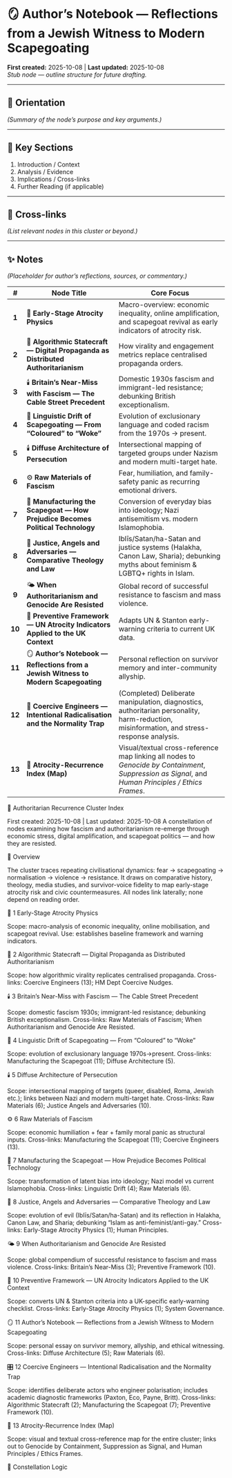 # 🪞 Author’s Notebook — Reflections from a Jewish Witness to Modern Scapegoating
**First created:** 2025-10-08  |  **Last updated:** 2025-10-08  
*Stub node — outline structure for future drafting.*

---

## 🧭 Orientation
*(Summary of the node’s purpose and key arguments.)*

---

## 📑 Key Sections
1. Introduction / Context
2. Analysis / Evidence
3. Implications / Cross-links
4. Further Reading (if applicable)

---

## 🔗 Cross-links
*(List relevant nodes in this cluster or beyond.)*

---

## ✨ Notes
*(Placeholder for author’s reflections, sources, or commentary.)*

|    #   | Node Title                                                                          | Core Focus                                                                                                                                          |
| :----: | ----------------------------------------------------------------------------------- | --------------------------------------------------------------------------------------------------------------------------------------------------- |
|  **1** | 🧭 **Early-Stage Atrocity Physics**                                                 | Macro-overview: economic inequality, online amplification, and scapegoat revival as early indicators of atrocity risk.                              |
|  **2** | 📡 **Algorithmic Statecraft — Digital Propaganda as Distributed Authoritarianism**  | How virality and engagement metrics replace centralised propaganda orders.                                                                          |
|  **3** | 🕯️ **Britain’s Near-Miss with Fascism — The Cable Street Precedent**               | Domestic 1930s fascism and immigrant-led resistance; debunking British exceptionalism.                                                              |
|  **4** | 🧠 **Linguistic Drift of Scapegoating — From “Coloured” to “Woke”**                 | Evolution of exclusionary language and coded racism from the 1970s → present.                                                                       |
|  **5** | 🕯️ **Diffuse Architecture of Persecution**                                         | Intersectional mapping of targeted groups under Nazism and modern multi-target hate.                                                                |
|  **6** | ⚙️ **Raw Materials of Fascism**                                                     | Fear, humiliation, and family-safety panic as recurring emotional drivers.                                                                          |
|  **7** | 🧨 **Manufacturing the Scapegoat — How Prejudice Becomes Political Technology**     | Conversion of everyday bias into ideology; Nazi antisemitism vs. modern Islamophobia.                                                               |
|  **8** | 📖 **Justice, Angels and Adversaries — Comparative Theology and Law**               | Iblīs/Satan/ha-Satan and justice systems (Halakha, Canon Law, Sharia); debunking myths about feminism & LGBTQ+ rights in Islam.                     |
|  **9** | 🌤️ **When Authoritarianism and Genocide Are Resisted**                             | Global record of successful resistance to fascism and mass violence.                                                                                |
| **10** | 📜 **Preventive Framework — UN Atrocity Indicators Applied to the UK Context**      | Adapts UN & Stanton early-warning criteria to current UK data.                                                                                      |
| **11** | 🪞 **Author’s Notebook — Reflections from a Jewish Witness to Modern Scapegoating** | Personal reflection on survivor memory and inter-community allyship.                                                                                |
| **12** | 👹 **Coercive Engineers — Intentional Radicalisation and the Normality Trap**       | (Completed) Deliberate manipulation, diagnostics, authoritarian personality, harm-reduction, misinformation, and stress-response analysis.          |
| **13** | 🔮 **Atrocity-Recurrence Index (Map)**                                              | Visual/textual cross-reference map linking all nodes to *Genocide by Containment*, *Suppression as Signal*, and *Human Principles / Ethics Frames*. |

🔮 Authoritarian Recurrence Cluster Index

First created: 2025-10-08 | Last updated: 2025-10-08
A constellation of nodes examining how fascism and authoritarianism re-emerge through economic stress, digital amplification, and scapegoat politics — and how they are resisted.

🌌 Overview

The cluster traces repeating civilisational dynamics: fear → scapegoating → normalisation → violence → resistance.
It draws on comparative history, theology, media studies, and survivor-voice fidelity to map early-stage atrocity risk and civic countermeasures.
All nodes link laterally; none depend on reading order.

🧭 1 Early-Stage Atrocity Physics

Scope: macro-analysis of economic inequality, online mobilisation, and scapegoat revival.
Use: establishes baseline framework and warning indicators.

📡 2 Algorithmic Statecraft — Digital Propaganda as Distributed Authoritarianism

Scope: how algorithmic virality replicates centralised propaganda.
Cross-links: Coercive Engineers (13); HM Dept Coercive Nudges.

🕯️ 3 Britain’s Near-Miss with Fascism — The Cable Street Precedent

Scope: domestic fascism 1930s; immigrant-led resistance; debunking British exceptionalism.
Cross-links: Raw Materials of Fascism; When Authoritarianism and Genocide Are Resisted.

🧠 4 Linguistic Drift of Scapegoating — From “Coloured” to “Woke”

Scope: evolution of exclusionary language 1970s→present.
Cross-links: Manufacturing the Scapegoat (11); Diffuse Architecture (5).

🕯️ 5 Diffuse Architecture of Persecution

Scope: intersectional mapping of targets (queer, disabled, Roma, Jewish etc.); links between Nazi and modern multi-target hate.
Cross-links: Raw Materials (6); Justice Angels and Adversaries (10).

⚙️ 6 Raw Materials of Fascism

Scope: economic humiliation + fear + family moral panic as structural inputs.
Cross-links: Manufacturing the Scapegoat (11); Coercive Engineers (13).

🧨 7 Manufacturing the Scapegoat — How Prejudice Becomes Political Technology

Scope: transformation of latent bias into ideology; Nazi model vs current Islamophobia.
Cross-links: Linguistic Drift (4); Raw Materials (6).

📖 8 Justice, Angels and Adversaries — Comparative Theology and Law

Scope: evolution of evil (Iblīs/Satan/ha-Satan) and its reflection in Halakha, Canon Law, and Sharia; debunking “Islam as anti-feminist/anti-gay.”
Cross-links: Early-Stage Atrocity Physics (1); Human Principles.

🌤️ 9 When Authoritarianism and Genocide Are Resisted

Scope: global compendium of successful resistance to fascism and mass violence.
Cross-links: Britain’s Near-Miss (3); Preventive Framework (10).

📜 10 Preventive Framework — UN Atrocity Indicators Applied to the UK Context

Scope: converts UN & Stanton criteria into a UK-specific early-warning checklist.
Cross-links: Early-Stage Atrocity Physics (1); System Governance.

🪞 11 Author’s Notebook — Reflections from a Jewish Witness to Modern Scapegoating

Scope: personal essay on survivor memory, allyship, and ethical witnessing.
Cross-links: Diffuse Architecture (5); Raw Materials (6).

🎛 12 Coercive Engineers — Intentional Radicalisation and the Normality Trap

Scope: identifies deliberate actors who engineer polarisation; includes academic diagnostic frameworks (Paxton, Eco, Payne, Britt).
Cross-links: Algorithmic Statecraft (2); Manufacturing the Scapegoat (7); Preventive Framework (10).

🔮 13 Atrocity-Recurrence Index (Map)

Scope: visual and textual cross-reference map for the entire cluster; links out to Genocide by Containment, Suppression as Signal, and Human Principles / Ethics Frames.

🧭 Constellation Logic
